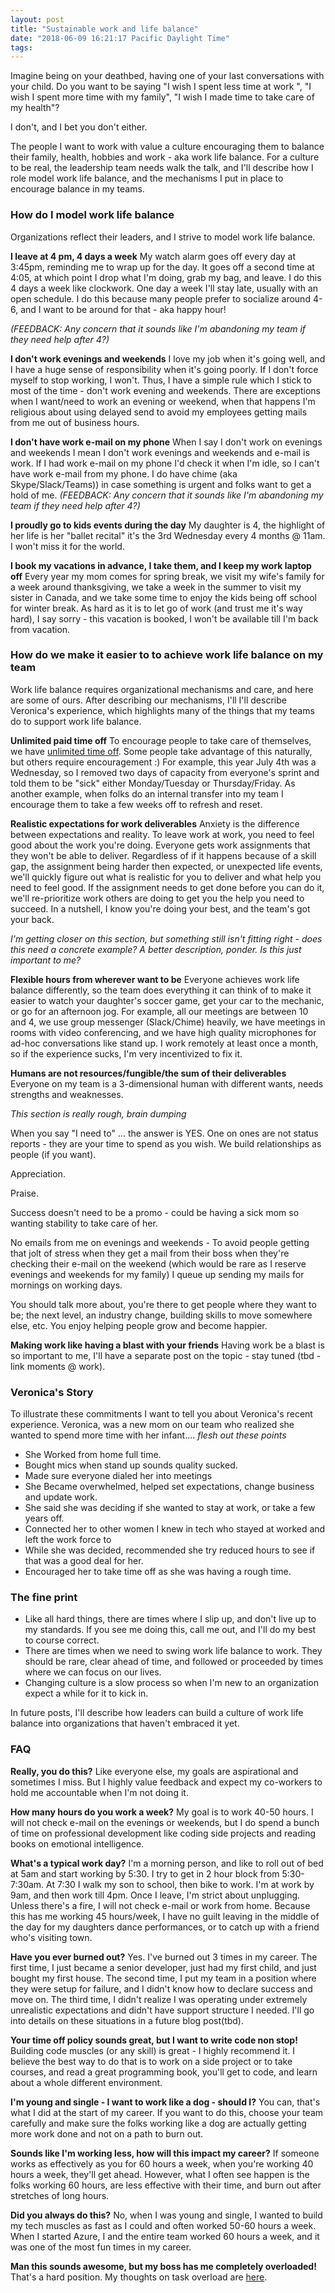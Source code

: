 ```yaml
---
layout: post
title: "Sustainable work and life balance"
date: "2018-06-09 16:21:17 Pacific Daylight Time"
tags:
---
```


<!--
Who is the audience?
    - People I'm looking to recruit to my team.
    - People on my team who can hold me accountable to my aspirations
    - Igor
    - My future employers who want to build this culture
    - My current boss who is trying to figure out what is going on.
    - PART 2: My future employers that want to know why I'm doing this, and my strategies.

What are the 3 thing they should remember
    - Work life balance is crucial
    - Work life balance takes work.
    - Igor will prioritize and model good work life balance

How do I prove it?
    - Everyone says they do it - but how to prove?
    - Give examples of people doing it.
    - Show mechanisms of how.


Why does Igor need a reminder?
    - Work centered
    - If don't put in mechanisms, will just work like a dog.
    - If working in an unsustainable manner will burn out
    - Need to set and remember my boundaries

XXX: What is the call to action?
-->
<!--

Sean's alternate intro:

Work life balance is a spectrum from working all of your waking hours to working the minimum you can get away with. You'll be happiest when you find a team who lands on the spectrum where you want to.  I love my job, but want to limit my work to 45 hours/week.  I don't want regrets like "X", "Y", "Z"

-->

<!-- Why? On your death bed -->

Imagine being on your deathbed, having one of your last conversations with your child.  Do you want to be saying "I wish I spent less time at work ", "I wish I spent more time with my family", "I wish I made time to take care of my health"?

I don't, and I bet you don't either.

The people I want to work with value a culture encouraging them to balance their family, health, hobbies and work - aka work life balance. For a culture to be real, the leadership team needs walk the talk, and I'll describe how I role model work life balance, and the mechanisms I put in place to encourage balance in my teams.


### How do I model work life balance

Organizations reflect their leaders, and I strive to model work life balance.

**I leave at 4 pm, 4 days a week** My watch alarm goes off every day at 3:45pm, reminding me to wrap up for the day. It goes off a second time at 4:05, at which point I drop what I'm doing, grab my bag, and leave. I do this 4 days a week like clockwork. One day a week I'll stay late, usually with an open schedule. I do this because many people prefer to socialize around 4-6, and I want to be around for that - aka happy hour!

*(FEEDBACK: Any concern that it sounds like I'm abandoning my team if they need help after 4?)*

**I don't work evenings and weekends** I love my job when it's going well, and I have a huge sense of responsibility when it's going poorly. If I don't force myself to stop working, I won't. Thus, I have a simple rule which I stick to most of the time - don't work evening and weekends. There are exceptions when I want/need to work an evening or weekend, when that happens I'm religious about using delayed send to avoid my employees getting mails from me out of business hours.

**I don't have work e-mail on my phone** When I say I don't work on evenings and weekends I mean I don't work evenings and weekends and e-mail is work. If I had work e-mail on my phone I'd check it when I'm idle, so I can't have work e-mail from my phone. I do have chime (aka Skype/Slack/Teams)) in case something is urgent and folks want to get a hold of me.
*(FEEDBACK: Any concern that it sounds like I'm abandoning my team if they need help after 4?)*

**I proudly go to kids events during the day** My daughter is 4, the highlight of her life is her "ballet recital" it's the 3rd Wednesday every 4 months @ 11am. I won't miss it for the world.

**I book my vacations in advance, I take them, and I keep my work laptop off** Every year my mom comes for spring break, we visit my wife's family for a week around thanksgiving, we take a week in the summer to visit my sister in Canada, and we take some time to enjoy the kids being off school for winter break. As hard as it is to let go of work (and trust me it's way hard), I say sorry - this vacation is booked, I won't be available till I'm back from vacation.

### How do we make it easier to to achieve work life balance on my team

Work life balance requires organizational mechanisms and care, and here are some of ours. After describing our mechanisms, I'll I'll describe Veronica's experience, which highlights many of the things that my teams do to support work life balance.

**Unlimited paid time off** To encourage people to take care of themselves, we have [unlimited time off](https://www.entrepreneur.com/article/269989). Some people take advantage of this naturally, but others require encouragement :) For example, this year July 4th was a Wednesday, so I removed two days of capacity from everyone's sprint and told them to be "sick" either Monday/Tuesday or Thursday/Friday. As another example, when folks do an internal transfer into my team I encourage them to take a few weeks off to refresh and reset.

**Realistic expectations for work deliverables** Anxiety is the difference between expectations and reality. To leave work at work, you need to feel good about the work you're doing.  Everyone gets work assignments that they won't be able to deliver. Regardless of if it happens because of a skill gap, the assignment being harder then expected, or unexpected life events, we'll quickly figure out what is realistic for you to deliver and what help you need to feel good. If the assignment needs to get done before you can do it,  we'll re-prioritize work others are doing to get you the help you need to succeed. In a nutshell, I know you're doing your best, and the team's got your back.

*I'm getting closer on this section, but something still isn't fitting right - does this need a concrete example? A better description, ponder. Is this just important to me?*

**Flexible hours from wherever want to be** Everyone achieves work life balance differently, so the team does everything it can think of to make it easier to watch your daughter's soccer game, get your car to the mechanic, or go for an afternoon jog. For example, all our meetings are between 10 and 4, we use group messenger (Slack/Chime) heavily, we have meetings in rooms with video conferencing, and we have high quality microphones for ad-hoc conversations like stand up. I work remotely at least once a month, so if the experience sucks, I'm very incentivized to fix it.

**Humans are not resources/fungible/the sum of their deliverables** Everyone on my team is a 3-dimensional human with different wants, needs strengths and weaknesses.

*This section is really rough, brain dumping*

When you say "I need to" ... the answer is YES.
One on ones are not status reports - they are your time to spend as you wish. We build relationships as people (if you want).

Appreciation.

Praise.

Success doesn't need to be a promo - could be having a sick mom so wanting stability to take care of her.

No emails from me on evenings and weekends - To avoid people getting that jolt of stress when they get a mail from their boss when they're checking their e-mail on the weekend (which would be rare as I reserve evenings and weekends for my family) I queue up sending my mails for mornings on working days.

You should talk more about, you're there to get people where they want to be; the next level, an industry change, building skills to move somewhere else, etc. You enjoy helping people grow and become happier.

**Making work like having a blast with your friends** Having work be a blast is so important to me, I'll have a separate post on the topic - stay tuned (tbd - link moments @ work).

### Veronica's Story

To illustrate these commitments I want to tell you about Veronica's recent experience.   Veronica, was a new mom on our team who realized she wanted to spend more time with her infant....
*flesh out these points*

- She Worked from home full time.
- Bought mics when stand up sounds quality sucked.
- Made sure everyone dialed her into meetings
- She Became overwhelmed, helped set expectations, change business and update work.
- She said she was deciding if she wanted to stay at work, or take a few years off.
- Connected her to other women I knew in tech who stayed at worked and left the work force to
- While she was decided, recommended she try reduced hours to see if that was a good deal for her.
- Encouraged her to take time off as she was having a rough time.

### The fine print

- Like all hard things, there are times where I slip up, and don't live up to my standards. If you see me doing this, call me out, and I'll do my best to course correct.
- There are times when we need to swing work life balance to work. They should be rare, clear ahead of time, and followed or proceeded by times where we can focus on our lives.
- Changing culture is a slow process so when I'm new to an organization expect a while for it to kick in.

In future posts, I'll describe how leaders can build a culture of work life balance into organizations that haven't embraced it yet.

<!--
### How do I manage up to enable work life balance (Sneak peek of post #2)

This topic is worthy of its own blog post, and it will get it. In the interim, here are a few examples of me going to bat for work life balance.

**The Friday at 4 meetings**
**The team event**
**The mandatory vacation**
**Blocking shipping**

When I joined a new organization, I was amazed that at noon Friday a director called a meeting for 4pm-5pm on the same Friday. The next Monday, I walked into the director's office and said "How much will I need to pay you to not have meetings after 4?" The director asked "Why?". I explained that I come in early, and like to leave by 4. The director then asked "Hymn, should we have no meetings after 3?". I replied 4 should be fine, and that was that. No meetings after 4.

-   Erica - Boat day at Sean's time off
-   Team breakfasts too long, too often
-   Don't want to go, I do it anyways
-   Less capacity on holiday weekends
-   Too much ambiguity for top down planning. Rebuild roadmap on fly
-   Shipping is a feature
-   9 Woman in 1 month do not a baby make
-   Real schedule, management schedule, happy to do both
-->

### FAQ

**Really, you do this?** Like everyone else, my goals are aspirational and sometimes I miss. But I highly value feedback and expect my co-workers to hold me accountable when I'm not doing it.

**How many hours do you work a week?** My goal is to work 40-50 hours. I will not check e-mail on the evenings or weekends, but I do spend a bunch of time on professional development like coding side projects and reading books on emotional intelligence.

**What's a typical work day?** I'm a morning person, and like to roll out of bed at 5am and start working by 5:30. I try to get in 2 hour block from 5:30-7:30am. At 7:30 I walk my son to school, then bike to work. I'm at work by 9am, and then work till 4pm. Once I leave, I'm strict about unplugging. Unless there's a fire, I will not check e-mail or work from home. Because this has me working 45 hours/week, I have no guilt leaving in the middle of the day for my daughters dance performances, or to catch up with a friend who's visiting town.


**Have you ever burned out?** Yes. I've burned out 3 times in my career. The first time, I just became a senior developer, just had my first child, and just bought my first house. The second time, I put my team in a position where they were setup for failure, and I didn't know how to declare success and move on. The third time, I didn't realize I was operating under extremely unrealistic expectations and didn't have support structure I needed. I'll go into details on these situations in a future blog post(tbd).

**Your time off policy sounds great, but I want to write code non stop!** Building code muscles (or any skill) is great - I highly recommend it. I believe the best way to do that is to work on a side project or to take courses, and read a great programming book, you'll get to code, and learn about a whole different environment.

**I'm young and single - I want to work like a dog - should I?** You can, that's what I did at the start of my career. If you want to do this, choose your team carefully and make sure the folks working like a dog are actually getting more work done and not on a path to burn out.

**Sounds like I'm working less, how will this impact my career?** If someone works as effectively as you for 60 hours a week,  when you're working 40 hours a week, they'll get ahead. However, what I often see happen is the folks working 60 hours, are less effective with their time, and burn out after stretches of long hours.

**Did you always do this?** No, when I was young and single, I wanted to build my tech muscles as fast as I could and often worked 50-60 hours a week. When I started Azure, I and the entire team worked 60 hours a week, and it was one of the most fun times in my career.

**Man this sounds awesome, but my boss has me completely overloaded!** That's a hard position. My thoughts on task overload are [here](http://ig2600.blogspot.com/search?q=overload).


<!--
### References for part 2:

https://www.forbes.com/sites/forbesbusinessdevelopmentcouncil/2018/04/17/three-most-in-demand-employee-benefits-of-2018/#3211690e5510
https://hbr.org/2017/02/the-most-desirable-employee-benefits
https://www.nytimes.com/2017/02/15/us/remote-workers-work-from-home.html
-->
